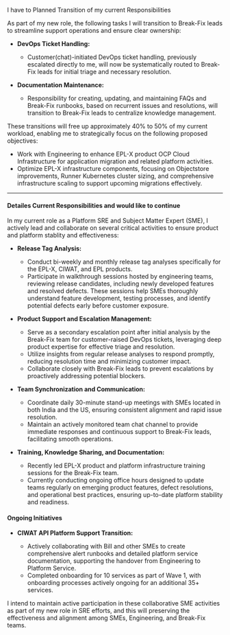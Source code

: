 I have to Planned Transition of my current Responsibilities

As part of my new role, the following tasks I will transition to Break-Fix leads to streamline support operations and ensure clear ownership:

* **DevOps Ticket Handling:**

  * Customer(chat)-initiated DevOps ticket handling, previously escalated directly to me, will now be systematically routed to Break-Fix leads for initial triage and necessary resolution.

* **Documentation Maintenance:**

  * Responsibility for creating, updating, and maintaining FAQs and Break-Fix runbooks, based on recurrent issues and resolutions, will transition to Break-Fix leads to centralize knowledge management.

These transitions will free up approximately 40% to 50% of my current workload, enabling me to strategically focus on the following proposed objectives:

* Work with Engineering to enhance EPL-X product OCP Cloud Infrastructure for application migration and related platform activities.
* Optimize EPL-X infrastructure components, focusing on Objectstore improvements, Runner Kubernetes cluster sizing, and comprehensive infrastructure scaling to support upcoming migrations effectively.

---

#### Detailes Current Responsibilities and would like to continue

In my current role as a Platform SRE and Subject Matter Expert (SME), I actively lead and collaborate on several critical activities to ensure product and platform stablity and effectiveness:

* **Release Tag Analysis:**

  * Conduct bi-weekly and monthly release tag analyses specifically for the EPL-X, CIWAT, and EPL products.
  * Participate in walkthrough sessions hosted by engineering teams, reviewing release candidates, including newly developed features and resolved defects. These sessions help SMEs thoroughly understand feature development, testing processes, and identify potential defects early before customer exposure.

* **Product Support and Escalation Management:**

  * Serve as a secondary escalation point after initial analysis by the Break-Fix team for customer-raised DevOps tickets, leveraging deep product expertise for effective triage and resolution.
  * Utilize insights from regular release analyses to respond promptly, reducing resolution time and minimizing customer impact.
  * Collaborate closely with Break-Fix leads to prevent escalations by proactively addressing potential blockers.

* **Team Synchronization and Communication:**

  * Coordinate daily 30-minute stand-up meetings with SMEs located in both India and the US, ensuring consistent alignment and rapid issue resolution.
  * Maintain an actively monitored team chat channel to provide immediate responses and continuous support to Break-Fix leads, facilitating smooth operations.

* **Training, Knowledge Sharing, and Documentation:**

  * Recently led EPL-X product and platform infrastructure training sessions for the Break-Fix team.
  * Currently conducting ongoing office hours designed to update teams regularly on emerging product features, defect resolutions, and operational best practices, ensuring up-to-date platform stability and readiness.

#### Ongoing Initiatives

* **CIWAT API Platform Support Transition:**

  * Actively collaborating with Bill and other SMEs to create comprehensive alert runbooks and detailed platform service documentation, supporting the handover from Engineering to Platform Service.
  * Completed onboarding for 10 services as part of Wave 1, with onboarding processes actively ongoing for an additional 35+ services.

I intend to maintain active participation in these collaborative SME activities as part of my new role in SRE efforts, and this will preserving the effectiveness and alignment among SMEs, Engineering, and Break-Fix teams.
